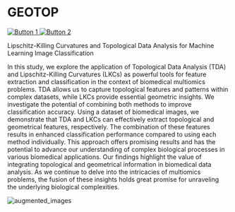 # GEOTOP 
<p align="left">
  <a href="link_to_button_1">
    <img src="https://img.shields.io/badge/Button%201-Label-green" alt="Button 1">
  </a>
  <a href="link_to_button_2">
    <img src="https://img.shields.io/badge/Button%202-Label-blue" alt="Button 2">
  </a>
  <!-- Add more buttons as needed -->
</p>

Lipschitz-Killing Curvatures and Topological Data Analysis for Machine Learning Image Classification

In this study, we explore the application of Topological Data Analysis (TDA) and Lipschitz-Killing Curvatures (LKCs) as powerful tools for feature extraction and classification in the context of biomedical multiomics problems. TDA allows us to capture topological features and patterns within complex datasets, while LKCs provide essential geometric insights. We investigate the potential of combining both methods to improve classification accuracy. Using a dataset of biomedical images, we demonstrate that TDA and LKCs can effectively extract topological and geometrical features, respectively. The combination of these features results in enhanced classification performance compared to using each method individually. This approach offers promising results and has the potential to advance our understanding of complex biological processes in various biomedical applications. Our findings highlight the value of integrating topological and geometrical information in biomedical data analysis. As we continue to delve into the intricacies of multiomics problems, the fusion of these insights holds great promise for unraveling the underlying biological complexities.

![augmented_images](https://github.com/MorillaLab/MLITLKC/blob/main/Images/augmented_images.png)


